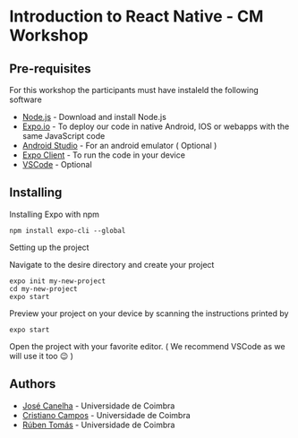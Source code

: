 # Introduction to React Native - CM Workshop

## Pre-requisites

For this workshop the participants must have instaleld the following software

* [Node.js](https://nodejs.org/en/download/) - Download and install Node.js
* [Expo.io](https://expo.io) - To deploy our code in native Android, IOS or webapps with the same JavaScript code
* [Android Studio](https://developer.android.com/studio/?gclid=CjwKCAiAzuPuBRAIEiwAkkmOSHUNREDnaGWzkdLfDnKSbbnwJ6ZyoLhFGYLjJVtiiflmtPtCjAZQZRoCUJIQAvD_BwE) - For an android emulator ( Optional )
* [Expo Client](https://play.google.com/store/apps/details?id=host.exp.exponent&hl=en_US) - To run the code in your device
* [VSCode](https://code.visualstudio.com/download) - Optional

## Installing

Installing Expo with npm

```
npm install expo-cli --global
```
Setting up the project

Navigate to the desire directory and create your project

```
expo init my-new-project
cd my-new-project
expo start
```
Preview your project on your device by scanning the instructions printed by

```
expo start
```
Open the project with your favorite editor. ( We recommend VSCode as we will use it too :wink: )

## Authors

* [José Canelha](https://github.com/ZeCanelha) - Universidade de Coimbra
* [Cristiano Campos](https://github.com/cristianocampos) - Universidade de Coimbra
* [Rúben Tomás](https://github.com/DrRose) - Universidade de Coimbra
